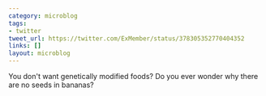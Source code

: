 ```yaml
---
category: microblog
tags:
- twitter
tweet_url: https://twitter.com/ExMember/status/378305352770404352
links: []
layout: microblog
---
```

You don't want genetically modified foods? Do you ever wonder why there are no seeds in bananas?
